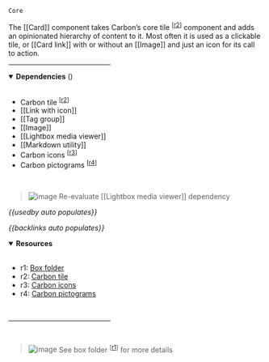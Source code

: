 `Core` <!-- category start --><!-- category end -->

The [[Card]] component takes Carbon’s core tile <sup>[[r2](#resources)]</sup> component and adds an opinionated hierarchy of content to it. Most often it is used as a clickable tile, or [[Card link]] with or without an [[Image]] and just an icon for its call to action.

<hr width="40%" />

<!-- toc start depthStart="2" --><!-- toc end -->

<details open="true">
  <summary><strong>Dependencies</strong> (<!-- dependencyCount start --><!-- dependencyCount end -->)</summary><br />

- Carbon tile <sup>[[r2](#resources)]</sup>
- [[Link with icon]]
- [[Tag group]]
- [[Image]]
- [[Lightbox media viewer]]
- [[Markdown utility]]
- Carbon icons <sup>[[r3](#resources)]</sup>
- Carbon pictograms <sup>[[r4](#resources)]</sup>

<br />
</details>

> ![image](https://user-images.githubusercontent.com/3793636/117873641-a6835d00-b265-11eb-8433-8c9c73a2e999.png) Re-evaluate [[Lightbox media viewer]] dependency

<!-- usedby start -->
*{{usedby auto populates}}*
<!-- usedby end -->

<!-- backlinks start -->
*{{backlinks auto populates}}*
<!-- backlinks end -->

<a name="resources"></a>
<details open="true">
  <summary><strong>Resources</strong></summary><br />

- r1: [Box folder](https://ibm.ent.box.com/folder/95514001950?s=hgvu48r1fv2ga2h0yn3qshrtxjc71vch)
- r2: [Carbon tile](https://www.carbondesignsystem.com/components/tile/usage/)
- r3: [Carbon icons](https://www.carbondesignsystem.com/guidelines/icons/library/)
- r4: [Carbon pictograms](https://www.carbondesignsystem.com/guidelines/pictograms/library/)

<br />
</details>

<hr width="40%" />

<br />

> ![image](https://user-images.githubusercontent.com/3793636/117873919-f6faba80-b265-11eb-81a5-039bdcd822e8.png)  See box folder <sup>[[r1](#resources)]</sup> for more details